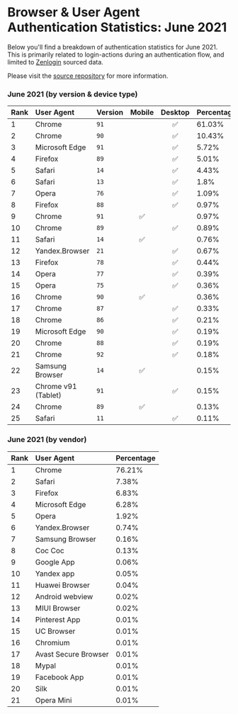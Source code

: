 # Browser & User Agent Authentication Statistics: June 2021

Below you'll find a breakdown of authentication statistics for
June 2021. This is primarily related to login-actions during an
authentication flow, and limited to <a href="https://zenlogin.co"/>Zenlogin</a>
sourced data.

Please visit the
<a href="https://github.com/zenlogin/browser-user-agent-authentication-statistics">source repository</a>
for more information.

### June 2021 (by version & device type)
| Rank | User Agent | Version | Mobile | Desktop | Percentage |
| :--- | :--- | :--- | :---: | :---: | :--- |
| 1 | Chrome | `91` | | ✅ | 61.03% |
| 2 | Chrome | `90` | | ✅ | 10.43% |
| 3 | Microsoft Edge | `91` | | ✅ | 5.72% |
| 4 | Firefox | `89` | | ✅ | 5.01% |
| 5 | Safari | `14` | | ✅ | 4.43% |
| 6 | Safari | `13` | | ✅ | 1.8% |
| 7 | Opera | `76` | | ✅ | 1.09% |
| 8 | Firefox | `88` | | ✅ | 0.97% |
| 9 | Chrome | `91` | ✅ | | 0.97% |
| 10 | Chrome | `89` | | ✅ | 0.89% |
| 11 | Safari | `14` | ✅ | | 0.76% |
| 12 | Yandex.Browser | `21` | | ✅ | 0.67% |
| 13 | Firefox | `78` | | ✅ | 0.44% |
| 14 | Opera | `77` | | ✅ | 0.39% |
| 15 | Opera | `75` | | ✅ | 0.36% |
| 16 | Chrome | `90` | ✅ | | 0.36% |
| 17 | Chrome | `87` | | ✅ | 0.33% |
| 18 | Chrome | `86` | | ✅ | 0.21% |
| 19 | Microsoft Edge | `90` | | ✅ | 0.19% |
| 20 | Chrome | `88` | | ✅ | 0.19% |
| 21 | Chrome | `92` | | ✅ | 0.18% |
| 22 | Samsung Browser | `14` | ✅ | | 0.15% |
| 23 | Chrome v91 (Tablet) | `91` | | ✅ | 0.15% |
| 24 | Chrome | `89` | ✅ | | 0.13% |
| 25 | Safari | `11` | | ✅ | 0.11% |


### June 2021 (by vendor)
| Rank | User Agent | Percentage |
| :--- | :--- | :--- |
| 1 | Chrome | 76.21% |
| 2 | Safari | 7.38% |
| 3 | Firefox | 6.83% |
| 4 | Microsoft Edge | 6.28% |
| 5 | Opera | 1.92% |
| 6 | Yandex.Browser | 0.74% |
| 7 | Samsung Browser | 0.16% |
| 8 | Coc Coc | 0.13% |
| 9 | Google App | 0.06% |
| 10 | Yandex app | 0.05% |
| 11 | Huawei Browser | 0.04% |
| 12 | Android webview | 0.02% |
| 13 | MIUI Browser | 0.02% |
| 14 | Pinterest App | 0.01% |
| 15 | UC Browser | 0.01% |
| 16 | Chromium | 0.01% |
| 17 | Avast Secure Browser | 0.01% |
| 18 | Mypal | 0.01% |
| 19 | Facebook App | 0.01% |
| 20 | Silk | 0.01% |
| 21 | Opera Mini | 0.01% |

